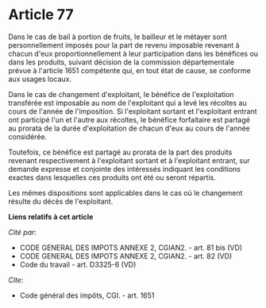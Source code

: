 # Article 77

Dans le cas de bail à portion de fruits, le bailleur et le métayer sont personnellement imposés pour la part de revenu
imposable revenant à chacun d'eux proportionnellement à leur participation dans les bénéfices ou dans les produits, suivant
décision de la commission départementale prévue à l'article 1651 compétente qui, en tout état de cause, se conforme aux
usages locaux. 

Dans le cas de changement d'exploitant, le bénéfice de l'exploitation transférée est imposable au nom de l'exploitant qui a
levé les récoltes au cours de l'année de l'imposition. Si l'exploitant sortant et l'exploitant entrant ont participé l'un et
l'autre aux récoltes, le bénéfice forfaitaire est partagé au prorata de la durée d'exploitation de chacun d'eux au cours de
l'année considérée. 

Toutefois, ce bénéfice est partagé au prorata de la part des produits revenant respectivement à l'exploitant sortant et à
l'exploitant entrant, sur demande expresse et conjointe des intéressés indiquant les conditions exactes dans lesquelles ces
produits ont été ou seront répartis. 

Les mêmes dispositions sont applicables dans le cas où le changement résulte du décès de l'exploitant.

**Liens relatifs à cet article**

_Cité par_:

  - CODE GENERAL DES IMPOTS ANNEXE 2, CGIAN2. - art. 81 bis (VD)
  - CODE GENERAL DES IMPOTS ANNEXE 2, CGIAN2. - art. 82 (VD)
  - Code du travail - art. D3325-6 (VD)

_Cite_:

  - Code général des impôts, CGI. - art. 1651
